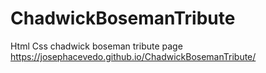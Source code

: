 # ChadwickBosemanTribute
Html Css chadwick boseman tribute page
https://josephacevedo.github.io/ChadwickBosemanTribute/
